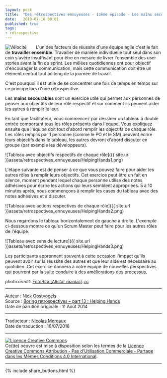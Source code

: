 ```yaml
---
layout: post
title:  "Des rétrospectives ennuyeuses - 13ème épisode - Les mains secourables"
date:   2018-07-16 00:01
published: true
tags:
- rétrospective
---
```


<div align="left" style="float:left; padding-right:30px" >
  <img title="Vélocité" src="{{ site.url }}assets/retrospectives_ennuyeuses/hands.jpg" />
</div>

L'un des facteurs de réussite d'une équipe agile c'est le fait de **travailler ensemble**. Travailler de manière individuelle tout seul dans son coin s'avère insuffisant pour être en mesure de livrer l'ensemble des user stories avant la fin du sprint. Les mêlées quotidiennes ont pour objectif d'encourager la communication, mais cette communication doit être un élément central tout au long de la journée de travail.

C'est pourquoi il est utile de se concentrer une fois de temps en temps sur ce principe lors d'une rétrospective.

Les **mains secourables** sont un exercice utile qui permet aux personnes de penser aux objectifs de leur rôle respectif et sur comment ils peuvent aider les autres à remplir le leur.

En tant que facilitateur, vous commencez par dessiner un tableau à double entrée comportant tous les rôles présents dans l'équpe. Vous expliquez ensuite que l'équipe doit tout d'abord remplir les objectifs de chaque rôle. Les rôles remplis par 1 personne (comme le PO et le SM) peuvent écrire leurs objectifs dans le tableau, les autres devront d'abord discuter en groupe  (par exemple les développeurs).

![Tableau avec objectifs respectifs de chaque rôle]({{ site.url }}assets/retrospectives_ennuyeuses/HelpingHands1.png)

L'étape suivante est de penser à ce que vous pouvez faire pour aider les autres rôles à remplir leurs objectifs. Cet exercice peut être un  fait en silence, moment pendant lequel chaque personne utilise des notes adhésives pour écrire les actions qui leurs semblent appropriées. 5 à 10 minutes après, nous commençons à remplir les cases du tableau avec des notes adhésives et à discuter.

![Tableau avec actions respectives de chaque rôle]({{ site.url }}assets/retrospectives_ennuyeuses/HelpingHands2.png)

Nous regardons le tableau horizontalement de gauche à droite. L'exemple ci-dessous montre ce qu'un Scrum Master peut faire pour les autres rôles de l'équipe.

![Tableau avec sens de lecture]({{ site.url }}assets/retrospectives_ennuyeuses/HelpingHands3.png)

Les participants apprennent souvent à cette occasion l'impact qu'ils peuvent avoir sur la réussite des autres et que leur aide est nécessaire au quotidien. Cet exercice donnera à votre équipe de nouvelles perspectives qui pourront par la suite conduire à des améliorations des processus.

_photo credit:_ [FotoRita [Allstar maniac]](https://www.flickr.com/photos/fotorita/1475885060/) [cc](http://creativecommons.org/licenses/by-nc-nd/2.0/)


---
Auteur : [Nick Oostvogels](https://skycoach.be/ss/)  
Source : [Boring retrospectives – part 13 : Helping Hands](https://skycoach.be/2014/08/11/boring-retrospectives-part-13-helping-hands/)  
Date de parution originale : 11 Août 2014  

---
Traducteur : [Nicolas Mereaux](http://www.les-traducteurs-agiles.org/traducteurs/)  
Date de traduction : 16/07/2018  

---

<a rel="license" href="http://creativecommons.org/licenses/by-nc-sa/4.0/"><img alt="Licence Creative Commons" style="border-width:0" src="http://i.creativecommons.org/l/by-nc-sa/4.0/88x31.png" /></a><br />Ce(tte) oeuvre est mise à disposition selon les termes de la <a rel="license" href="http://creativecommons.org/licenses/by-nc-sa/4.0/">Licence Creative Commons Attribution - Pas d'Utilisation Commerciale - Partage dans les Mêmes Conditions 4.0 International</a>.

---

{% include share_buttons.html %}
